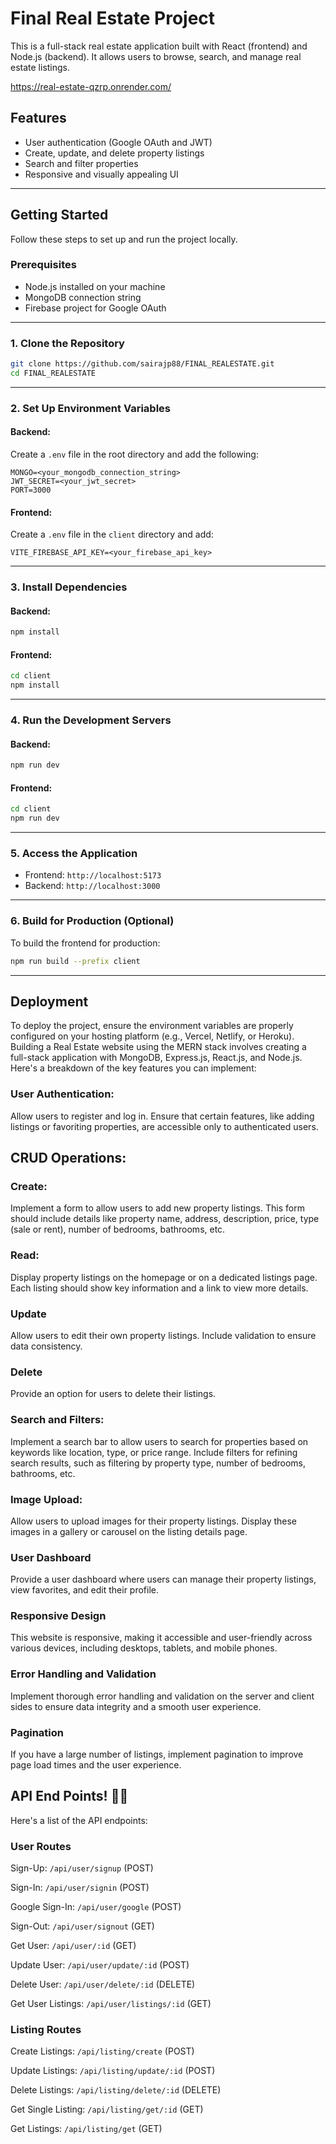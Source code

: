 # Final Real Estate Project

This is a full-stack real estate application built with React (frontend) and Node.js (backend). It allows users to browse, search, and manage real estate listings.

https://real-estate-qzrp.onrender.com/
## Features
- User authentication (Google OAuth and JWT)
- Create, update, and delete property listings
- Search and filter properties
- Responsive and visually appealing UI

---

## Getting Started

Follow these steps to set up and run the project locally.

### Prerequisites
- Node.js installed on your machine
- MongoDB connection string
- Firebase project for Google OAuth

---

### 1. Clone the Repository
```bash
git clone https://github.com/sairajp88/FINAL_REALESTATE.git
cd FINAL_REALESTATE
```

---

### 2. Set Up Environment Variables
#### Backend:
Create a `.env` file in the root directory and add the following:
```properties
MONGO=<your_mongodb_connection_string>
JWT_SECRET=<your_jwt_secret>
PORT=3000
```

#### Frontend:
Create a `.env` file in the `client` directory and add:
```properties
VITE_FIREBASE_API_KEY=<your_firebase_api_key>
```

---

### 3. Install Dependencies
#### Backend:
```bash
npm install
```

#### Frontend:
```bash
cd client
npm install
```

---

### 4. Run the Development Servers
#### Backend:
```bash
npm run dev
```

#### Frontend:
```bash
cd client
npm run dev
```

---

### 5. Access the Application
- Frontend: `http://localhost:5173`
- Backend: `http://localhost:3000`

---

### 6. Build for Production (Optional)
To build the frontend for production:
```bash
npm run build --prefix client
```

---

## Deployment
To deploy the project, ensure the environment variables are properly configured on your hosting platform (e.g., Vercel, Netlify, or Heroku).
Building a Real Estate website using the MERN stack involves creating a full-stack application with MongoDB, Express.js, React.js, and Node.js. Here's a breakdown of the key features you can implement: 

### User Authentication: 

Allow users to register and log in.
Ensure that certain features, like adding listings or favoriting properties, are accessible only to authenticated users.

## CRUD Operations:

### Create:

Implement a form to allow users to add new property listings. This form should include details like property name, address, description, price, type (sale or rent), number of bedrooms, bathrooms, etc.

### Read:

Display property listings on the homepage or on a dedicated listings page. Each listing should show key information and a link to view more details.

### Update

Allow users to edit their own property listings. Include validation to ensure data consistency.

### Delete

Provide an option for users to delete their listings.

### Search and Filters:

Implement a search bar to allow users to search for properties based on keywords like location, type, or price range.
Include filters for refining search results, such as filtering by property type, number of bedrooms, bathrooms, etc.

### Image Upload:

Allow users to upload images for their property listings. Display these images in a gallery or carousel on the listing details page.

### User Dashboard

Provide a user dashboard where users can manage their property listings, view favorites, and edit their profile.

### Responsive Design

This website is responsive, making it accessible and user-friendly across various devices, including desktops, tablets, and mobile phones.

### Error Handling and Validation

Implement thorough error handling and validation on the server and client sides to ensure data integrity and a smooth user experience.

### Pagination

If you have a large number of listings, implement pagination to improve page load times and the user experience.

## API End Points! 🚀🔗

Here's a list of the API endpoints:

### User Routes

Sign-Up: `/api/user/signup` (POST)

Sign-In: `/api/user/signin` (POST)

Google Sign-In: `/api/user/google` (POST)

Sign-Out: `/api/user/signout` (GET)

Get User: `/api/user/:id` (GET)

Update User: `/api/user/update/:id` (POST)

Delete User: `/api/user/delete/:id` (DELETE)

Get User Listings: `/api/user/listings/:id` (GET)

### Listing Routes

Create Listings: `/api/listing/create` (POST)

Update Listings: `/api/listing/update/:id` (POST)

Delete Listings: `/api/listing/delete/:id` (DELETE)

Get Single Listing: `/api/listing/get/:id` (GET)

Get Listings: `/api/listing/get` (GET)



